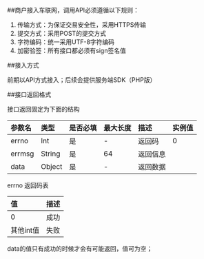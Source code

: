 ##商户接入车联网，调用API必须遵循以下规则：

1. 传输方式：为保证交易安全性，采用HTTPS传输
2. 提交方式：采用POST的提交方式
3. 字符编码：统一采用UTF-8字符编码
4. 加密验签：所有接口都必须有sign签名值

##接入方式

前期以API方式接入；后续会提供服务端SDK（PHP版）

##接口返回格式

接口返回固定为下面的结构 

|参数名 |类型|是否必填|最大长度|描述|实例值
| :------| :------ | :------ | :------ | :------ | :------
 |errno|Int|是|-|返回码|0|
 |errmsg|String|是|64|返回信息|| 
 |data |Object |是|-|返回数据||

errno 返回码表

|值|描述
| :------| :------ 
|0|成功
|其他int值|失败

data的值只有成功的时候才会有可能返回，值可为空；













